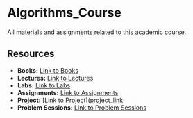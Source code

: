 # Algorithms_Course

All materials and assignments related to this academic course.

## Resources

- **Books:** [Link to Books](https://cisasuedu.sharepoint.com/:f:/s/ALG24.Term2/Enl0n45-_axCl6Zud8M_eU4BOswPyOMknez3NQ-ebzS2xQ?e=26eS41)
- **Lectures:** [Link to Lectures](https://cisasuedu.sharepoint.com/:f:/r/sites/ALG24.Term2/Shared%20Documents/General/1%20Lecs?csf=1&web=1&e=hk01vY)
- **Labs:** [Link to Labs](https://cisasuedu.sharepoint.com/:f:/r/sites/ALG24.Term2/Shared%20Documents/General/2%20Labs?csf=1&web=1&e=noPczf)
- **Assignments:** [Link to Assignments](https://cisasuedu.sharepoint.com/:f:/r/sites/ALG24.Term2/Shared%20Documents/General/3%20Assignments?csf=1&web=1&e=fMZKF3)
- **Project:** [Link to Project]([project_link](https://cisasuedu.sharepoint.com/:f:/r/sites/ALG24.Term2/Shared%20Documents/General/5%20Project?csf=1&web=1&e=h0Cs76)
- **Problem Sessions:** [Link to Problem Sessions](https://cisasuedu.sharepoint.com/:f:/r/sites/ALG24.Term2/Shared%20Documents/General/5%20Project?csf=1&web=1&e=h0Cs76)
